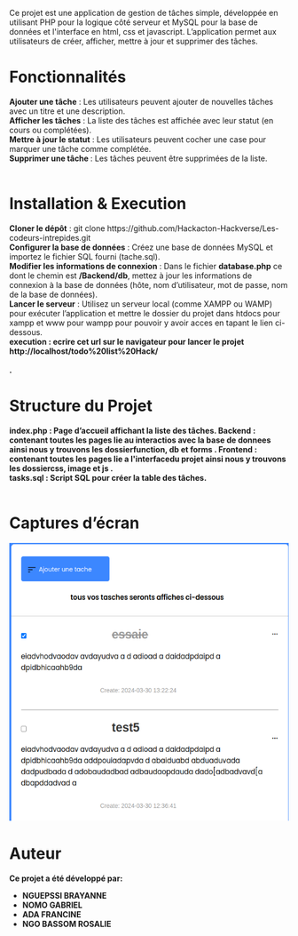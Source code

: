 
<P> Ce projet est une application de gestion de tâches simple, développée en utilisant PHP pour la logique côté serveur et MySQL pour la base de données et l'interface en html, css et javascript. L’application permet aux utilisateurs de créer, afficher, mettre à jour et supprimer des tâches.</P>

<h1> Fonctionnalités </h1>
<strong>Ajouter une tâche</strong> : Les utilisateurs peuvent ajouter de nouvelles tâches avec un titre et une description.<br/>
<strong>Afficher les tâches</strong> : La liste des tâches est affichée avec leur statut (en cours ou complétées).<br>
<strong> Mettre à jour le statut</strong> : Les utilisateurs peuvent cocher une case pour marquer une tâche comme complétée. <br>
<strong>Supprimer une tâche </strong> : Les tâches peuvent être supprimées de la liste.<br><br>

<h1> Installation & Execution </h1>
<strong>Cloner le dépôt</strong> : git clone https://github.com/Hackacton-Hackverse/Les-codeurs-intrepides.git<br>
<strong>Configurer la base de données</strong> : Créez une base de données MySQL et importez le fichier SQL fourni (tache.sql). <br>
<strong>Modifier les informations de connexion</strong> : Dans le fichier <strong>database.php</strong> ce dont le chemin est <strong>/Backend/db</strong>, mettez à jour les informations de connexion à la base de données (hôte, nom d’utilisateur, mot de passe, nom de la base de données).<br>
<strong>Lancer le serveur</strong> : Utilisez un serveur local (comme XAMPP ou WAMP) pour exécuter l’application et mettre le dossier du projet dans htdocs pour xampp et www pour wampp pour pouvoir y avoir acces en tapant le lien ci-dessous.<BR>
<strong>execution<strong> : ecrire cet url sur le navigateur pour lancer le projet <strong>http://localhost/todo%20list%20Hack/</strong><br><br>.


<h1>Structure du Projet</h1>
<strong>index.php</strong> : Page d’accueil affichant la liste des tâches.
<strong>Backend</strong> : contenant toutes les pages lie au interactios avec la base de donnees ainsi nous y trouvons les dossier<strong>function, db et forms </strong>.<brb>
<strong>Frontend</strong> : contenant toutes les pages lie a l'interfacedu projet ainsi nous y trouvons les dossier<strong>css, image et js </strong>.<br>
<strong>tasks.sql</strong> : Script SQL pour créer la table des tâches. <br><br>


<h1> Captures d’écran </h1>
<img src="./Frontend/image/image.png" width="100%" height="500">


<h1>Auteur</h1>
Ce projet a été développé par:
 <ul>
    <li>NGUEPSSI BRAYANNE</li>
    <li>NOMO GABRIEL</li>
    <li>ADA FRANCINE</li>
    <li>NGO BASSOM ROSALIE</li>
 </ul>